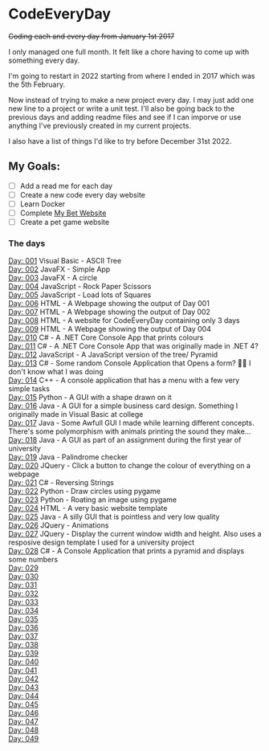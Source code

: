 # CodeEveryDay
~~Coding each and every day from January 1st 2017~~

I only managed one full month. It felt like a chore having to come up with something every day.

I'm going to restart in 2022 starting from where I ended in 2017 which was the 5th February.

Now instead of trying to make a new project every day. I may just add one new line to a project or write a unit test.
I'll also be going back to the previous days and adding readme files and see if I can imporve or use anything I've previously created in my current projects.

I also have a list of things I'd like to try before December 31st 2022.

## My Goals:
- [ ] Add a read me for each day
- [ ] Create a new code every day website
- [ ] Learn Docker
- [ ] Complete [My Bet Website](https://github.com/jamiestorey/BroccoliBet.NodeApp/)
- [ ] Create a pet game website

### The days
[Day: 001](https://github.com/jamiestorey/CodeEveryDay/tree/master/001) Visual Basic - ASCII Tree  
[Day: 002](https://github.com/jamiestorey/CodeEveryDay/tree/master/002) JavaFX - Simple App  
[Day: 003](https://github.com/jamiestorey/CodeEveryDay/tree/master/003) JavaFX - A circle  
[Day: 004](https://github.com/jamiestorey/CodeEveryDay/tree/master/004) JavaScript - Rock Paper Scissors  
[Day: 005](https://github.com/jamiestorey/CodeEveryDay/tree/master/005) JavaScript - Load lots of Squares  
[Day: 006](https://github.com/jamiestorey/CodeEveryDay/tree/master/006) HTML - A Webpage showing the output of Day 001  
[Day: 007](https://github.com/jamiestorey/CodeEveryDay/tree/master/007) HTML - A Webpage showing the output of Day 002  
[Day: 008](https://github.com/jamiestorey/CodeEveryDay/tree/master/008) HTML - A website for CodeEveryDay containing only 3 days  
[Day: 009](https://github.com/jamiestorey/CodeEveryDay/tree/master/009) HTML - A Webpage showing the output of Day 004   
[Day: 010](https://github.com/jamiestorey/CodeEveryDay/tree/master/010) C# - A .NET Core Console App that prints colours  
[Day: 011](https://github.com/jamiestorey/CodeEveryDay/tree/master/011) C# - A .NET Core Console App that was originally made in .NET 4?  
[Day: 012](https://github.com/jamiestorey/CodeEveryDay/tree/master/012) JavaScript - A JavaScript version of the tree/ Pyramid  
[Day: 013](https://github.com/jamiestorey/CodeEveryDay/tree/master/013) C# - Some random Console Application that Opens a form? 🤷‍♀️ I don't know what I was doing  
[Day: 014](https://github.com/jamiestorey/CodeEveryDay/tree/master/014)  C++ - A console application that has a menu with a few very simple tasks  
[Day: 015](https://github.com/jamiestorey/CodeEveryDay/tree/master/015)  Python - A GUI with a shape drawn on it  
[Day: 016](https://github.com/jamiestorey/CodeEveryDay/tree/master/016)  Java - A GUI for a simple business card design. Something I originally made in Visual Basic at college  
[Day: 017](https://github.com/jamiestorey/CodeEveryDay/tree/master/017)  Java - Some Awfull GUI I made while learning different concepts. There's some polymorphism with animals printing the sound they make...   
[Day: 018](https://github.com/jamiestorey/CodeEveryDay/tree/master/018)  Java - A GUI as part of an assignment during the first year of university  
[Day: 019](https://github.com/jamiestorey/CodeEveryDay/tree/master/019)  Java - Palindrome checker  
[Day: 020](https://github.com/jamiestorey/CodeEveryDay/tree/master/020)  JQuery - Click a button to change the colour of everything on a webpage  
[Day: 021](https://github.com/jamiestorey/CodeEveryDay/tree/master/021)  C# - Reversing Strings  
[Day: 022](https://github.com/jamiestorey/CodeEveryDay/tree/master/022)  Python - Draw circles using pygame  
[Day: 023](https://github.com/jamiestorey/CodeEveryDay/tree/master/023)  Python - Roating an image using pygame  
[Day: 024](https://github.com/jamiestorey/CodeEveryDay/tree/master/024)  HTML - A very basic website template  
[Day: 025](https://github.com/jamiestorey/CodeEveryDay/tree/master/025)  Java - A silly GUI that is pointless and very low quality  
[Day: 026](https://github.com/jamiestorey/CodeEveryDay/tree/master/026)  JQuery - Animations  
[Day: 027](https://github.com/jamiestorey/CodeEveryDay/tree/master/027)  JQuery - Display the current window width and height. Also uses a resposive design template I used for a university project  
[Day: 028](https://github.com/jamiestorey/CodeEveryDay/tree/master/028)  C# - A Console Application that prints a pyramid and displays some numbers  
[Day: 029](https://github.com/jamiestorey/CodeEveryDay/tree/master/029)  
[Day: 030](https://github.com/jamiestorey/CodeEveryDay/tree/master/030)  
[Day: 031](https://github.com/jamiestorey/CodeEveryDay/tree/master/031)  
[Day: 032](https://github.com/jamiestorey/CodeEveryDay/tree/master/032)  
[Day: 033](https://github.com/jamiestorey/CodeEveryDay/tree/master/033)  
[Day: 034](https://github.com/jamiestorey/CodeEveryDay/tree/master/034)  
[Day: 035](https://github.com/jamiestorey/CodeEveryDay/tree/master/035)  
[Day: 036](https://github.com/jamiestorey/CodeEveryDay/tree/master/036)  
[Day: 037](https://github.com/jamiestorey/CodeEveryDay/tree/master/037)  
[Day: 038](https://github.com/jamiestorey/CodeEveryDay/tree/master/038)  
[Day: 039](https://github.com/jamiestorey/CodeEveryDay/tree/master/039)  
[Day: 040](https://github.com/jamiestorey/CodeEveryDay/tree/master/040)  
[Day: 041](https://github.com/jamiestorey/CodeEveryDay/tree/master/041)  
[Day: 042](https://github.com/jamiestorey/CodeEveryDay/tree/master/042)  
[Day: 043](https://github.com/jamiestorey/CodeEveryDay/tree/master/043)  
[Day: 044](https://github.com/jamiestorey/CodeEveryDay/tree/master/044)  
[Day: 045](https://github.com/jamiestorey/CodeEveryDay/tree/master/045)  
[Day: 046](https://github.com/jamiestorey/CodeEveryDay/tree/master/046)  
[Day: 047](https://github.com/jamiestorey/CodeEveryDay/tree/master/047)  
[Day: 048](https://github.com/jamiestorey/CodeEveryDay/tree/master/048)  
[Day: 049](https://github.com/jamiestorey/CodeEveryDay/tree/master/049)  
